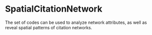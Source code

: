 # SpatialCitationNetwork
The set of codes can be used to analyze network attributes, as well as reveal spatial patterns of citation networks.
